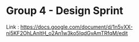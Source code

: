 # Group 4 - Design Sprint

Link : https://docs.google.com/document/d/1n5vXX-ni5KF2OhLAnltH_o2An1w3ko5IqdGvAmTRfqM/edit
